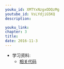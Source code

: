 ```yaml
---
youku_id: XMTYxNzgxODQzMg
youtube_id: VsLYdjiG5KQ
description: 

youku_link: 
chapter: 3
title: 
date: 2016-11-3
---
```

* 学习资料:
  * [相关代码]()
  
